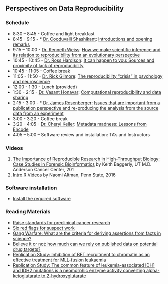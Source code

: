 
## Perspectives on Data Reproducibility

### Schedule

* 8:30 – 8:45 - Coffee and light breakfast
* 8:45 - 9:15 - * [Dr. Cooduvalli Shashikant](http://animalscience.psu.edu/directory/css13): [Introductions and opening remarks](docs/Shashikant-Introduction.pdf)
* 9:15 – 10:00 - [Dr. Kenneth Weiss](http://anth.la.psu.edu/people/kmw40): [How we make scientific inference and its relation to reproducibility from an evolutionary perspective](docs/Weiss-BGSummerBookCamp2017-Reproducibility.pdf)
* 10:45 - 10:45 - [Dr. Ross Hardison](http://bmb.psu.edu/directory/rch8): [It can happen to you: Sources and proximity of lack of reproducibility](docs/Hardison-SourcesLackReprod-CommonProbl-rch_2017.pdf)
* 10:45 - 11:05 - Coffee break
* 11:05 - 11:50 - [Dr. Rick Gilmore](http://psych.la.psu.edu/directory/rog1): [The reproducibility “crisis” in psychology and neuroscience](https://gilmore-lab.github.io/psu-data-repro-bootcamp-2017-07-10/#/)
* 12:00 - 1:30 - Lunch (provided)
* 1:30 - 2:15 - [Dr. Vasant Honavar](https://www.ist.psu.edu/directory/faculty/vuh14): [Computational reproducibility and data sharing](docs/Honavar-Reproducible-research-bootcamp.pdf)
* 2:15 - 3:00 - * [Dr. James Rosenberger](http://stat.psu.edu/people/jlr): [Issues that are important from a publication perspective and re-producing the analysis from the source data from an experiment](docs/Rosenberger-BootcampLectureJLR-2017-07-10.pdf)
* 3:00 - 3:20 - Coffee break
* 3:20 - 4:05	- [Dr. Cheryl Keller](http://bmb.psu.edu/directory/cak142): [Metadata madness: Lessons from Encode](docs/Keller_PSU_metadata_071017_final.pdf)
* 4:05 – 5:00 – Software review and installation: TA’s and Instructors

### Videos

1. [The Importance of Reproducible Research
  in High-Throughput Biology: Case Studies in Forensic Bioinformatics][bag] by Keith Baggerly, UT M.D. Anderson Cancer Center, 201  
2. [Intro R Videos](https://psu.app.box.com/s/qudhqftt9dr2nveolfs4coo3122cpnfd) by Naomi Altman, Penn State, 2016


[bag]: http://videolectures.net/cancerbioinformatics2010_baggerly_irrh 
[irrep]: http://www.nature.com/news/reproducibility-1.17552
[crisis]: http://www.nature.com/news/1-500-scientists-lift-the-lid-on-reproducibility-1.19970
[reproducibility]: http://www.nature.com/news/reproducibility-1.17552

### Software installation 

* [Install the required software](/install.html)

### Reading Materials 

* [Raise standards for preclinical cancer research](docs/D1_Readings/Begley-2012.pdf)
* [Six red flags for suspect work](docs/D1_Readings/Begley-2013.pdf)
* [Gang Warfare: What are the criteria for deriving assertions from facts in science?](docs/D1_Readings/CQ77_GangWarfare.pdf)
* [Believe it or not: how much can we rely on published data on potential drug targets?](docs/D1_Readings/PrinzSchlangeAsadullah_CanWeRelyOnPublishedPotentialDrugTargets_NarRevDrugDisc2011.pdf)
* [Replication Study: Inhibition of BET recruitment to chromatin as an effective treatment for MLL-fusion leukaemia](docs/D1_Readings/ReplicationStudy_InhibitBETtreatMLLfusionLeukemia_elife_2017.pdf)
* [Replication Study: The common feature of leukemia-associated IDH1 and IDH2 mutations is a neomorphic enzyme activity converting alpha-ketoglutarate to 2-hydroxyglutarate](docs/D1_Readings/ReplicationStudy_LeukemiaAssocIDHmutations_elife_2017.pdf)
